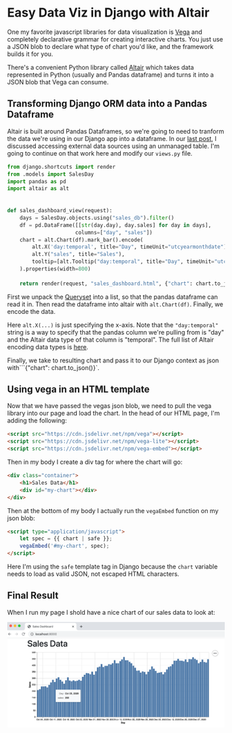 # Easy Data Viz in Django with Altair

One my favorite javascript libraries for data visualization is [Vega](https://vega.github.io/vega/)
and completely declarative grammar for creating interactive charts. You just use a JSON blob to declare what type of
chart you'd like, and the framework builds it for you.

There's a convenient Python library called [Altair](https://altair-viz.github.io/) which takes data represented in
Python (usually and Pandas dataframe) and turns it into a JSON blob that Vega can consume.

## Transforming Django ORM data into a Pandas Dataframe

Altair is built around Pandas Dataframes, so we're going to need to tranform the data we're using in our Django app into
a dataframe. In our [last post](unmanged_table_with_the_orm.md), I discussed accessing external data sources using an
unmanaged table. I'm going to continue on that work here and modify our `views.py` file.

```python
from django.shortcuts import render
from .models import SalesDay
import pandas as pd
import altair as alt


def sales_dashboard_view(request):
    days = SalesDay.objects.using("sales_db").filter()
    df = pd.DataFrame([[str(day.day), day.sales] for day in days],
                      columns=["day", "sales"])
    chart = alt.Chart(df).mark_bar().encode(
        alt.X('day:temporal', title="Day", timeUnit="utcyearmonthdate"),
        alt.Y("sales", title="Sales"),
        tooltip=[alt.Tooltip("day:temporal", title="Day", timeUnit="utcyearmonthdate"), alt.Tooltip("sales")]
    ).properties(width=800)

    return render(request, "sales_dashboard.html", {"chart": chart.to_json()})
```

First we unpack the [Queryset](https://docs.djangoproject.com/en/3.1/ref/models/querysets/) into a list, so that the
pandas dataframe can read it in. Then read the dataframe into altair with `alt.Chart(df)`. Finally, we encode the data.

Here `alt.X(...)` is just specifying the x-axis. Note that the `"day:temporal"` string is a way to specify that the
pandas column we're pulling from is "day" and the Altair data type of that column is "temporal". The full list of Altair
encoding data types is [here](https://altair-viz.github.io/user_guide/encoding.html#encoding-data-types).

Finally, we take to resulting chart and pass it to our Django context as json with```{"chart": chart.to_json()}`.

## Using vega in an HTML template

Now that we have passed the vegas json blob, we need to pull the vega library into our page and load the chart. In the
head of our HTML page, I'm adding the following:

```html
<script src="https://cdn.jsdelivr.net/npm/vega"></script>
<script src="https://cdn.jsdelivr.net/npm/vega-lite"></script>
<script src="https://cdn.jsdelivr.net/npm/vega-embed"></script>
```

Then in my body I create a div tag for where the chart will go:

```html
<div class="container">
    <h1>Sales Data</h1>
    <div id="my-chart"></div>
</div>
```

Then at the bottom of my body I actually run the `vegaEmbed` function on my json blob:
```html
<script type="application/javascript">
    let spec = {{ chart | safe }};
    vegaEmbed('#my-chart', spec);
</script>
```

Here I'm using the `safe` template tag in Django because the `chart` variable needs to load as valid JSON, not escaped
HTML characters.

## Final Result
When I run my page I shold have a nice chart of our sales data to look at:

![Sales Dashboard Chart](../img/sales_dashboard_bar_chart.png "Sales Dashboard Chart")
